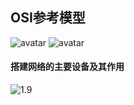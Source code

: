 ## OSI参考模型
![avatar](/pic/OSI1.png)
![avatar](/pic/OSI2.png)
#### 搭建网络的主要设备及其作用
![1.9](/pic/网络设备.png)
